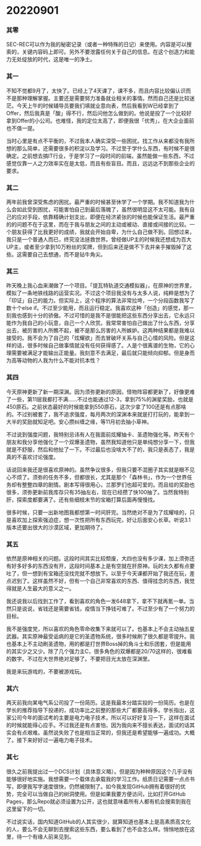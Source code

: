 # 20220901

### 其零

SEC-REC可以作为我的秘密记录（或者一种特殊的日记）来使用。内容是可以搜索的，关键内容码上即可。另外不要泄露任何关于自己的信息。在这个创造力和能力无处绽放的时代，这是唯一的净土。

### 其一

不知不觉都9月了，太快了。已经上了4天课了，课不多，而且内容比较偏认识而不是那种理解掌握。主要还是需要努力准备就业相关的事情。然而自己还是比较迷茫。今天上午的时候辅导员要我们填就业意向表，然后我看到W已经拿到了Offer，然后我真是「酸」得不行，然后问他怎么做到的。他说是投了一个比较好拿到Offer的小公司。也难怪，我的定位太高了，即便我很「优秀」，在大企业面前也不值一提。

当时心里是有点不平衡的，不过我本人确实深受一些困扰。找工作从来都没有我所想的那么简单，还需要很多的积淀以及学习。不过至于学什么东西，有时候不是很确定。之前想去搞IT行业，于是学习了一段时间的前端，虽然能做一些东西，不过感觉仅靠一人之力效率实在是太低，而且有些盲目。而且，远远达不到那些企业的要求。

### 其二

两年前我曾深受焦虑的困扰。最严重的时候甚至休学了一个学期。我不知道我为什么会如此受到困扰，可能害怕自己到最后落魄了，虽然很明显这不太可能。我有自己的应对手段，依靠精确计划支出，即便在经济紧张的时候也能保证生活。最严重的的问题不在于这里，而在于我与朋友之间的主动或被动、直接或间接的比较。一个朋友获得了比我更好的成绩，我就会开始自卑，为什么自己做不到。回想过来，我只是一个普通人而已，终究没法拯救世界。曾经做UP主的时候我还想成为百大UP主，或者至少拿到10万粉丝的奖牌，但到后来还是做不下去并亲手摧毁掉了这些。这需要自己去想通，而不是钻牛角尖。

### 其三

昨天晚上我心血来潮做了一个项目。「提瓦特轨道交通模拟器」，在原神的世界里，模拟了一条地铁线路的运营实况。不过这个项目我没有与太多人说，纯粹是想为了「印证」自己的能力。但实际上，这个程序的算法非常拉垮，一个分段函数我写了数十个else if。不过至少能用，而且运行稳定。我喜欢这种「创造」的感觉，那一刻我也感到十分的骄傲。不过可惜的是我不是很能把这些东西分享出去，它永远只能作为我自己的小玩意，自己一个人欣赏。我常常害怕自己做出了什么东西，分享出去，被厉害的人所瞧不起，被不是那么厉害的人所嫉妒。这两种结果都是我难以接受的。我不会为了自己的「炫耀欲」而去冒破坏关系与自己心情的风险。但是这样的话，很多时候自己做事情就没有任何获得感了。人是个很离谱的生物，它的心理需要被满足才能输出正能量。我刻意不去满足，最后就只能倾向抑郁。但是身而为高等动物的人我为什么不能对抗本性？

### 其四

今天原神更新了新一期深渊。因为须弥更新的原因，怪物阵容都更新了，好像更难了一些，第11层我都打不满……不过也能通过12-3，拿到75%的渊星奖励，也就是450原石。之前状态最好的时候能拿到550原石，这次少拿了100还是有点那啥的。不过别被套了，我不追求强度，每月两次的深渊本来就是打打玩的，能拿到一大半的奖励就知足吧。安心攒纠缠之缘，等11月初去抽小草神。

不过说到强度问题，我特别忌讳有人在我面前炫耀抽卡、圣遗物强化等。昨天有个朋友和我分享他强化了一个双爆圣遗物，虽然我知道他只是单纯想分享一下，但我就是不舒服，然后和他扯了一下。不过最后也没啥大不了的，我只是表态了，我是真的不喜欢讨论强度。

话说回来我还是很喜欢原神的。虽然争议很多，但我只要不混圈子其实就是眼不见心不烦了。须弥的任务不多，但都很长，尤其是那个「森林书」，作为一个世界任务却有整整四章的剧情。剧本写得很用心，兰那罗们也超可爱的。而且给的奖励也很多，须弥更新前我库存只有35抽左右，现在已经攒了快100抽了。当然我特别肝，探索度都要满了。还有些细枝末节的宝箱打算后面再慢慢找。

很多时候，只要一出新地图我都想第一时间肝完。当然绝对不是为了炫耀啥的，只是喜欢加上探索强迫症，想一次性把所有东西玩完，好让后面安心长草。听说3.1版本还要出很大的沙漠区域，更加期待了。

### 其五

依然是原神相关的问题。这段时间其实比较颓废，大四也没有多少课，加上须弥还有好多好多的东西没有开，这段时间基本上是有空就在肝原神。玩的太久都有点要吐了，但一想到有宝箱还没找完就不想放下。以至于今天课都开始了我还在玩，差点迟到了。这样虽然不好，但有一个自己非常喜欢的东西、值得挂念的东西，我觉得就是人生最大的意义之一。

我还说我以后找到工作了，看到喜欢的角色一发648拿下，拿不下就再氪一单。当然只是说说，省钱还是需要省钱，疫情当下挣钱可难了。不过至少有了一个努力的目标。

我不是强度党，所以喜欢的角色零命收集下来就可以了。也基本上不会主动抽五星武器。其实原神最受诟病的是它的圣遗物系统，很多时候刷了很久都是零提升。我也基本上不主动刷圣遗物，用的都是打世界Boss掉的角斗士和乐团套，但是能用的其实少之又少。除了几个强力主C，很多角色的双爆都是20/70这样的，很难看的数字。不过在大世界绝对足够了。不要把目光太放在深渊里。

我是来玩游戏的，不要被游戏玩。

### 其六

两天前我向某电气系公司投了一份简历。这是我最本分踏实投的一份简历。也是在学长的推荐指导下投递的，成功率比之前整的那些大厂都要高得多。学长指出，这家公司今年的面试考的主要是电力电子技术，所以可以好好复习一下，这样在面试的时候就能得心应手。不过我还是有点害怕，因为我向来不擅长表达，面试的话其实会有点艰难。虽然说失败了也是相当正常的，但我还是希望能够一遍成功。大概了。接下来好好过一遍电力电子技术。

### 其七

很久之前我提出过一个DCS计划（具体意义略）。但是因为种种原因这个几乎没有能够很好地实施。我想需要一个载体去承载我的学习工作。纸质日记需要一点点书写，即便我写字速度很快，仍然被限制了。如今我发现GitHub拥有着很好的优势，完全可以当做自己的树洞使用。但是如果我要方便访问，比如打开GitHub Pages，那么Repo就必须设置为公开，这也就意味着所有人都有机会搜索到我在这里留下的一切。

不过说实话，国内知道GitHub的人其实很少，就算知道也基本上是高素质高文化的人，要么不会无聊到去搜索这些东西，要么看到了也不会怎么样。悄悄地放在这里，待一个有缘人前来见到。
